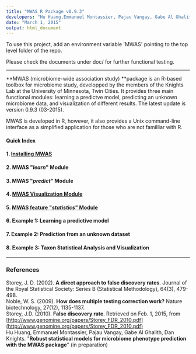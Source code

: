 ```yaml
---
title: "MWAS R Package v0.9.3"
developers: "Hu Huang,Emmanuel Montassier, Pajau Vangay, Gabe Al Ghalith, Dan Knights"
date: "March 1, 2015"
output: html_document
---
```


To use this project, add an environment variable 'MWAS' pointing to the top level folder of the repo.

Please check the documents under doc/ for further functional testing. 

****


**MWAS (microbiome-wide association study) **package is an R-based toolbox for microbiome study, developped by the members of the Knights Lab at the University of Minnesota, Twin Cities. It provides three main functional modules: learning a predictve model, predicting an unknown microbiome data, and visualization of different results. The latest update is version 0.9.3 (03-2015). 

MWAS is developed in R, however, it also provides a Unix command-line interface as a simplified application for those who are not familliar with R.  
  
#### Quick Index
  
#### 1. [Installing MWAS](http://rpubs.com/hwangtiger/install_mwas)  

#### 2. MWAS "*learn*" Module  

#### 3. MWAS "*predict*" Module

#### 4. [MWAS Visualization Module](http://rpubs.com/hwangtiger/mwas_visualization)  

#### 5. [MWAS feature "*statistics*" Module](http://rpubs.com/hwangtiger/MWAS_feat_stats)

#### 6. Example 1: Learning a predictive model   

#### 7. Example 2: Prediction from an unknown dataset  

#### 8. Example 3: Taxon Statistical Analysis and Visualization  

***
### References  

Storey, J. D. (2002). **A direct approach to false discovery rates**. Journal of the Royal Statistical Society: Series B (Statistical Methodology), 64(3), 479-498.  
Noble, W. S. (2009). **How does multiple testing correction work?** Nature biotechnology, 27(12), 1135-1137.  
Storey, J.D. (2010). **False discovery rate**. Retrieved on Feb. 1, 2015, from [http://www.genomine.org/papers/Storey_FDR_2010.pdf](http://www.genomine.org/papers/Storey_FDR_2010.pdf)  
Hu Huang, Emmanuel Montassier, Pajau Vangay, Gabe Al Ghalith, Dan Knights. "**Robust statistical models for microbiome phenotype prediction with the MWAS package**" (in preparation)

